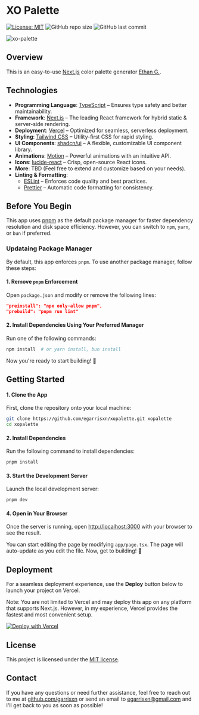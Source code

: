 # **XO Palette**

[![License: MIT](https://img.shields.io/badge/License-MIT-yellow.svg)](https://opensource.org/licenses/MIT) ![GitHub repo size](https://img.shields.io/github/repo-size/egarrisxn/xopalette) ![GitHub last commit](https://img.shields.io/github/last-commit/egarrisxn/xopalette)

![xo-palette](https://github.com/user-attachments/assets/69fe60a9-9ab8-4976-8a01-888b06d8e2c3)

## **Overview**

This is an easy-to-use [Next.js](https://nextjs.org) color palette generator [Ethan G.](https://egxo.dev).

## **Technologies**

- **Programming Language**: [TypeScript](https://www.typescriptlang.org/) – Ensures type safety and better maintainability.
- **Framework**: [Next.js](https://nextjs.org/) – The leading React framework for hybrid static & server-side rendering.
- **Deployment**: [Vercel](https://vercel.com) – Optimized for seamless, serverless deployment.
- **Styling**: [Tailwind CSS](https://tailwindcss.com/) – Utility-first CSS for rapid styling.
- **UI Components**: [shadcn/ui](https://ui.shadcn.com/) – A flexible, customizable UI component library.
- **Animations**: [Motion](https://motion.dev) – Powerful animations with an intuitive API.
- **Icons**: [lucide-react](https://lucide.dev/) – Crisp, open-source React icons.
- **More**: TBD (Feel free to extend and customize based on your needs).
- **Linting & Formatting**:
  - [ESLint](https://eslint.org/) – Enforces code quality and best practices.
  - [Prettier](https://prettier.io/) – Automatic code formatting for consistency.

## **Before You Begin**

This app uses [pnpm](https://pnpm.io) as the default package manager for faster dependency resolution and disk space efficiency. However, you can switch to `npm`, `yarn`, or `bun` if preferred.

### Updataing Package Manager

By default, this app enforces `pnpm`. To use another package manager, follow these steps:

#### 1. Remove `pnpm` Enforcement

Open `package.json` and modify or remove the following lines:

```json
"preinstall": "npx only-allow pnpm",
"prebuild": "pnpm run lint"
```

#### 2. Install Dependencies Using Your Preferred Manager

Run one of the following commands:

```bash
npm install  # or yarn install, bun install
```

Now you're ready to start building! 🚀

## **Getting Started**

#### 1. Clone the App

First, clone the repository onto your local machine:

```bash
git clone https://github.com/egarrisxn/xopalette.git xopalette
cd xopalette
```

#### 2. Install Dependencies

Run the following command to install dependencies:

```bash
pnpm install
```

#### 3. Start the Development Server

Launch the local development server:

```bash
pnpm dev
```

#### 4. Open in Your Browser

Once the server is running, open [http://localhost:3000](http://localhost:3000) with your browser to see the result.

You can start editing the page by modifying `app/page.tsx`. The page will auto-update as you edit the file. Now, get to building! 🚀

## **Deployment**

For a seamless deployment experience, use the **Deploy** button below to launch your project on Vercel.

Note: You are not limited to Vercel and may deploy this app on any platform that supports Next.js. However, in my experience, Vercel provides the fastest and most convenient setup.

[![Deploy with Vercel](https://vercel.com/button)](https://vercel.com/new/clone?repository-url=https%3A%2F%2Fgithub.com%2Fegarrisxn%2Fxopalette)

## **License**

This project is licensed under the [MIT license](https://opensource.org/licenses/MIT).

## **Contact**

If you have any questions or need further assistance, feel free to reach out to me at [github.com/garrisxn](https://github.com/egarrisxn) or send an email to [egarrisxn@gmail.com](mailto:egarrisxn@gmail.com) and I'll get back to you as soon as possible!
